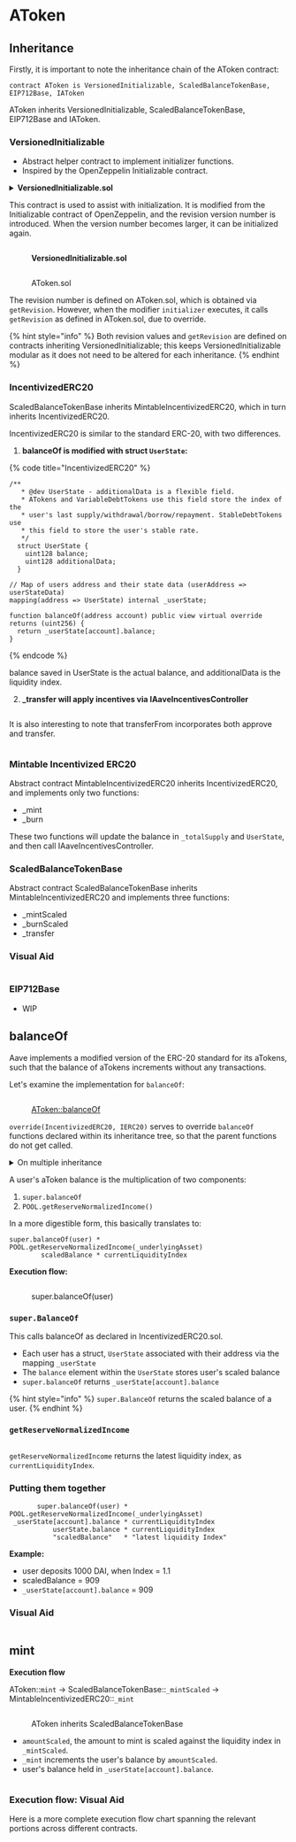 # AToken

## Inheritance

Firstly, it is important to note the inheritance chain of the AToken contract:

```solidity
contract AToken is VersionedInitializable, ScaledBalanceTokenBase, EIP712Base, IAToken
```

AToken inherits VersionedInitializable, ScaledBalanceTokenBase, EIP712Base and IAToken.

### **VersionedInitializable**

* Abstract helper contract to implement initializer functions.
* Inspired by the OpenZeppelin Initializable contract.

<details>

<summary><strong>VersionedInitializable.sol</strong></summary>

{% code overflow="wrap" fullWidth="true" %}
```solidity
abstract contract VersionedInitializable {
  /**
   * @dev Indicates that the contract has been initialized.
   */
  uint256 private lastInitializedRevision = 0;

  /**
   * @dev Indicates that the contract is in the process of being initialized.
   */
  bool private initializing;

  /**
   * @dev Modifier to use in the initializer function of a contract.
   */
  modifier initializer() {
    uint256 revision = getRevision();
    require(
      initializing || isConstructor() || revision > lastInitializedRevision,
      'Contract instance has already been initialized'
    );

    bool isTopLevelCall = !initializing;
    if (isTopLevelCall) {
      initializing = true;
      lastInitializedRevision = revision;
    }

    _;

    if (isTopLevelCall) {
      initializing = false;
    }
  }

  /**
   * @notice Returns the revision number of the contract
   * @dev Needs to be defined in the inherited class as a constant.
   * @return The revision number
   */
  function getRevision() internal pure virtual returns (uint256);

  /**
   * @notice Returns true if and only if the function is running in the constructor
   * @return True if the function is running in the constructor
   */
  function isConstructor() private view returns (bool) {
    // extcodesize checks the size of the code stored in an address, and
    // address returns the current address. Since the code is still not
    // deployed when running a constructor, any checks on its code size will
    // yield zero, making it an effective way to detect if a contract is
    // under construction or not.
    uint256 cs;
    //solium-disable-next-line
    assembly {
      cs := extcodesize(address())
    }
    return cs == 0;
  }

  // Reserved storage space to allow for layout changes in the future.
  uint256[50] private ______gap;
}

```
{% endcode %}

</details>

This contract is used to assist with initialization. It is modified from the Initializable contract of OpenZeppelin, and the revision version number is introduced. When the version number becomes larger, it can be initialized again.

<figure><img src="../../.gitbook/assets/image (4) (1) (1) (1).png" alt=""><figcaption><p><strong>VersionedInitializable.sol</strong></p></figcaption></figure>

<figure><img src="../../.gitbook/assets/image (5) (1).png" alt=""><figcaption><p>AToken.sol</p></figcaption></figure>

The revision number is defined on AToken.sol, which is obtained via `getRevision`. However, when the modifier `initializer` executes, it calls `getRevision` as defined in AToken.sol, due to override.

{% hint style="info" %}
Both revision values and `getRevision` are defined on contracts inheriting VersionedInitializable; this keeps VersionedInitializable modular as it does not need to be altered for each inheritance.&#x20;
{% endhint %}

### IncentivizedERC20

ScaledBalanceTokenBase inherits MintableIncentivizedERC20, which in turn inherits IncentivizedERC20.&#x20;

IncentivizedERC20 is similar to the standard ERC-20, with two differences.&#x20;

1. **balanceOf is modified with struct `UserState`:**

{% code title="IncentivizedERC20" %}
```solidity
/**
   * @dev UserState - additionalData is a flexible field.
   * ATokens and VariableDebtTokens use this field store the index of the
   * user's last supply/withdrawal/borrow/repayment. StableDebtTokens use
   * this field to store the user's stable rate.
   */
  struct UserState {
    uint128 balance;
    uint128 additionalData;
  }
  
// Map of users address and their state data (userAddress => userStateData)
mapping(address => UserState) internal _userState;

function balanceOf(address account) public view virtual override returns (uint256) {
  return _userState[account].balance;
}
```
{% endcode %}

balance saved in UserState is the actual balance, and additionalData is the liquidity index.

2. **\_transfer will apply incentives via IAaveIncentivesController**

<figure><img src="../../.gitbook/assets/image (6).png" alt=""><figcaption></figcaption></figure>

It is also interesting to note that transferFrom incorporates both approve and transfer.

<figure><img src="../../.gitbook/assets/image (7).png" alt=""><figcaption></figcaption></figure>

### Mintable Incentivized ERC20 <a href="#2.2.2-mintableincentivizederc20" id="2.2.2-mintableincentivizederc20"></a>

Abstract contract MintableIncentivizedERC20 inherits IncentivizedERC20, and implements only two functions:

* \_mint&#x20;
* \_burn &#x20;

These two functions will update the balance in `_totalSupply` and `UserState`, and then call IAaveIncentivesController.

### ScaledBalanceTokenBase <a href="#2.2.3-scaledbalancetokenbase" id="2.2.3-scaledbalancetokenbase"></a>

Abstract contract ScaledBalanceTokenBase inherits MintableIncentivizedERC20 and implements three functions:

* \_mintScaled
* \_burnScaled
* \_transfer

### Visual Aid

<img src="../../.gitbook/assets/file.excalidraw (2).svg" alt="" class="gitbook-drawing">

### EIP712Base <a href="#2.3-eip712base" id="2.3-eip712base"></a>

* WIP

## balanceOf

Aave implements a modified version of the ERC-20 standard for its aTokens, such that the balance of aTokens increments without any transactions.&#x20;

Let's examine the implementation for `balanceOf`:

<figure><img src="../../.gitbook/assets/image (125).png" alt=""><figcaption><p><a href="https://github.com/aave/aave-v3-core/blob/29ff9b9f89af7cd8255231bc5faf26c3ce0fb7ce/contracts/protocol/tokenization/AToken.sol#L128">AToken::balanceOf</a></p></figcaption></figure>

`override(IncentivizedERC20, IERC20)` serves to override `balanceOf` functions declared within its inheritance tree, so that the parent functions do not get called.&#x20;

<details>

<summary>On multiple inheritance</summary>

![](<../../.gitbook/assets/image (2) (1) (1) (1) (1) (1).png>)

In short, we need to specify the contracts if we are overriding from more than one contract. Otherwise, you just need to use the override keyword.

Read more: [https://solidity-by-example.org/inheritance/](https://solidity-by-example.org/inheritance/)

</details>

A user's aToken balance is the multiplication of two components:

1. `super.balanceOf`&#x20;
2. `POOL.getReserveNormalizedIncome()`

In a more digestible form, this basically translates to:

```solidity
super.balanceOf(user) * POOL.getReserveNormalizedIncome(_underlyingAsset)
        scaledBalance * currentLiquidityIndex
```

**Execution flow:**&#x20;

<figure><img src="../../.gitbook/assets/image (151).png" alt=""><figcaption><p>super.balanceOf(user)</p></figcaption></figure>

### `super.BalanceOf`&#x20;

This calls balanceOf as declared in IncentivizedERC20.sol.

* Each user has a struct, `UserState` associated with their address via the mapping `_userState`
* The `balance` element within the `UserState` stores user's scaled balance&#x20;
* `super.balanceOf` returns `_userState[account].balance`

{% hint style="info" %}
`super.BalanceOf` returns the scaled balance of a user.
{% endhint %}

### `getReserveNormalizedIncome`

<figure><img src="../../.gitbook/assets/image (21).png" alt=""><figcaption></figcaption></figure>

`getReserveNormalizedIncome` returns the latest liquidity index, as `currentLiquidityIndex`.&#x20;

### Putting them together

```solidity
       super.balanceOf(user) * POOL.getReserveNormalizedIncome(_underlyingAsset)
 _userState[account].balance * currentLiquidityIndex
           userState.balance * currentLiquidityIndex
           "scaledBalance"   * "latest liquidity Index"
```

**Example:**

* user deposits 1000 DAI, when Index = 1.1
* scaledBalance = 909
* `_userState[account].balance` = 909

### Visual Aid

<img src="../../.gitbook/assets/file.excalidraw (1) (1).svg" alt="" class="gitbook-drawing">

## mint

**Execution flow**

AToken::`mint` -> ScaledBalanceTokenBase::`_mintScaled` ->  MintableIncentivizedERC20::`_mint`

<figure><img src="../../.gitbook/assets/image (13).png" alt=""><figcaption><p>AToken inherits ScaledBalanceTokenBase</p></figcaption></figure>

* `amountScaled`, the amount to mint is scaled against the liquidity index in `_mintScaled`.&#x20;
* `_mint` increments the user's balance by `amountScaled`.
* user's balance held in `_userState[account].balance`.

<figure><img src="../../.gitbook/assets/image (99).png" alt=""><figcaption></figcaption></figure>

### Execution flow: Visual Aid

Here is a more complete execution flow chart spanning the relevant portions across different contracts.

<img src="../../.gitbook/assets/file.excalidraw (20).svg" alt="" class="gitbook-drawing">

